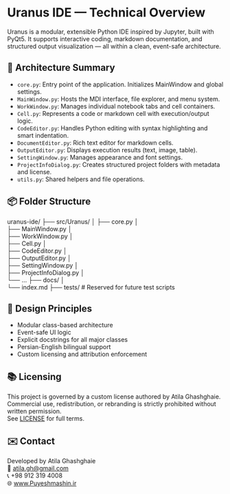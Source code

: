# Uranus IDE — Technical Overview

Uranus is a modular, extensible Python IDE inspired by Jupyter, built with PyQt5. It supports interactive coding, markdown documentation, and structured output visualization — all within a clean, event-safe architecture.

## 🧱 Architecture Summary

- `core.py`: Entry point of the application. Initializes MainWindow and global settings.
- `MainWindow.py`: Hosts the MDI interface, file explorer, and menu system.
- `WorkWindow.py`: Manages individual notebook tabs and cell containers.
- `Cell.py`: Represents a code or markdown cell with execution/output logic.
- `CodeEditor.py`: Handles Python editing with syntax highlighting and smart indentation.
- `DocumentEditor.py`: Rich text editor for markdown cells.
- `OutputEditor.py`: Displays execution results (text, image, table).
- `SettingWindow.py`: Manages appearance and font settings.
- `ProjectInfoDialog.py`: Creates structured project folders with metadata and license.
- `utils.py`: Shared helpers and file operations.

## 📦 Folder Structure
uranus-ide/ 
        ├── src/Uranus/ 
        │   ├── core.py │  
            ├── MainWindow.py │   
            ├── WorkWindow.py │   
            ├── Cell.py │   
            ├── CodeEditor.py │   
            ├── OutputEditor.py │   
            ├── SettingWindow.py │   
            ├── ProjectInfoDialog.py │  
        └── ... ├── docs/ │   
                    └── index.md
        ├── tests/                # Reserved for future test scripts



## 🧠 Design Principles

- Modular class-based architecture
- Event-safe UI logic
- Explicit docstrings for all major classes
- Persian-English bilingual support
- Custom licensing and attribution enforcement

## 📚 Licensing

This project is governed by a custom license authored by Atila Ghashghaie.  
Commercial use, redistribution, or rebranding is strictly prohibited without written permission.  
See [LICENSE](../LICENSE) for full terms.

## ✉️ Contact

Developed by Atila Ghashghaie  
📧 atila.gh@gmail.com  
📞 +98 912 319 4008  
🌐 www.Puyeshmashin.ir